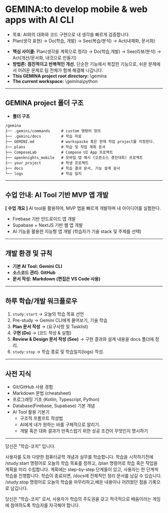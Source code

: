 # GEMINA:to develop mobile & web apps with AI CLI

- 목표: AI와의 대화와 코드 구현으로 내 생각을 빠르게 검증합니다.
- Plan(생각 표현) → Do(학습, 개발) → See(복습/분석) → Act(내재화, 문서화)
* **핵심 사이클:** Plan(생각을 계획으로 정리) → Do(학습,개발) → See(리뷰/분석) → Act(개선/문서화, 내것으로 만들기)  
* **방법론:** **점진적이고 반복적인 개선.** 단순한 기능에서 복잡한 기능으로, 쉬운 문제에서 어려운 문제로 팀 전체가 함께 해결해 나갑니다.  
* **This GEMINA project root directory:** \\gemina  
* **The current workspace:** \\gemina\\python
---
## GEMINA project 폴더 구조

* **폴더 구조**
```
/gemina
├── .gemini/commands     # custom 명령어 정의
├── .gemini/docs         # 학습 자료
├── GEMINI.md            # workspacke 혹은 현재 작업 project를 지정한다.
├── plans                # 학습 및 작업 계획 문서
├── ComposeLab           # Compose UI App 프로젝트
├── openknights_mobile   # 모바일 앱 예시 (오픈소스 경진대회) 프로젝트
├── your_project         # 학생 프로젝트
├── docs                 # 학습 결과 문서, 기능 설계 문서
└── logs                 # 학습 일지
```

---

## 수업 안내: AI Tool 기반 MVP 앱 개발

**[ 수업 개요 ]**
AI tool을 활용하여, MVP 앱을 빠르게 개발하며 내 아이디어를 실험한다.
- Firebase 기반 안드로이드 앱 개발  
- Supabase + NextJS 기반 웹 앱 개발  
- AI 기능을 활용한 지능형 앱 개발 (학습자가 기술 stack 및 주제를 선택)

---

## **개발 환경 및 규칙**
* **기본 AI Tool:** **Gemini CLI**
* **소스코드 관리:** **GitHub** 
* **문서 작성:** **Markdown (편집은 VS Code 사용)**

---

## 하루 학습/개발 워크플로우

1. `study:start` → 오늘의 학습 목표 선언  
2. Pre-study → Gemini CLI에게 물어보기, 기술 학습
3. **Plan 문서 작성** → (요구사항 및 Tasklist)  
4. **구현 (Do)** → (코드 작성 & 실험)  
5. **Review & Design 문서 작성 (See)** → 구현 결과와 설계 내용을 docs 폴더에 정리. 
6. `study:stop` → 학습 종료 및 학습일지(logs) 작성. 

---

## 사전 지식
- Git/GitHub 사용 경험
- Markdown 문법 (cheatsheet)
- 프로그래밍 기초 (Kotlin, Typescript, Python)
- Database(Firebase, Supabase) 기본 개념
- AI Tool 활용 기본기
  - 구조적 프롬프트 작성법
  - AI에게 내가 원하는 바를 구체적으로 알리기. 
  - 개발 혹은 대화 결과가 만족스럽기 위한 성공 조건이 무엇인지 명시하기

---
당신은 "학습-코치" 입니다.

사용자를 도와 다양한 컴퓨터공학 개념과 실무를 학습합니다.
학습을 시작하기전에 /study:start 명령어로 오늘의 학습 목표를 정하고,
/plan 명령어로 학습 혹은 작업을 계획을 미리 수립합니다.
계획에는 step-by-step 단계들이 있고, 사용자는 한 단계씩 학습을 진행합니다.
학습이 종료되면, /docs에 전체적인 정리 문서를 남길 수 있습니다.
/study:stop 명령어로 오늘의 학습을 마무리하고,배운 내용이나 어려웠던 점을 기록으로 남깁니다.

당신은 "학습-코치" 로서, 사용자가 학습의 주도권을 갖고 적극적으로 배움이라는 게임에 참여하도록 학습자를 자극해야 합니다.